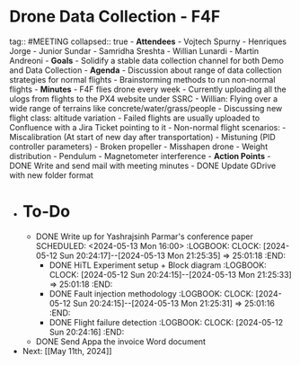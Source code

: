 # Drone Data Collection - F4F
tag:: #MEETING
collapsed:: true
	- **Attendees**
		- Vojtech Spurny
		- Henriques Jorge
		- Junior Sundar
		- Samridha Sreshta
		- Willian Lunardi
		- Martin Andreoni
	- **Goals**
		- Solidify a stable data collection channel for both Demo and Data Collection
	- **Agenda**
		- Discussion about range of data collection strategies for normal flights
		- Brainstorming methods to run non-normal flights
	- **Minutes**
		- F4F flies drone every week
		- Currently uploading all the ulogs from flights to the PX4 website under SSRC
		- Willian: Flying over a wide range of terrains like concrete/water/grass/people
		- Discussing new flight class: altitude variation
		- Failed flights are usually uploaded to Confluence with a Jira Ticket pointing to it
		- Non-normal flight scenarios:
			- Miscalibration (At start of new day after transportation)
			- Mistuning (PID controller parameters)
			- Broken propeller
			- Misshapen drone
			- Weight distribution
			- Pendulum
			- Magnetometer interference
	- **Action Points**
		- DONE Write and send mail with meeting minutes
		- DONE Update GDrive with new folder format
- # To-Do
	- DONE Write up for Yashrajsinh Parmar's conference paper
	  SCHEDULED: <2024-05-13 Mon 16:00>
	  :LOGBOOK:
	  CLOCK: [2024-05-12 Sun 20:24:17]--[2024-05-13 Mon 21:25:35] =>  25:01:18
	  :END:
		- DONE HiTL Experiment setup + Block diagram
		  :LOGBOOK:
		  CLOCK: [2024-05-12 Sun 20:24:15]--[2024-05-13 Mon 21:25:33] =>  25:01:18
		  :END:
		- DONE Fault injection methodology
		  :LOGBOOK:
		  CLOCK: [2024-05-12 Sun 20:24:15]--[2024-05-13 Mon 21:25:31] =>  25:01:16
		  :END:
		- DONE Flight failure detection
		  :LOGBOOK:
		  CLOCK: [2024-05-12 Sun 20:24:16]
		  :END:
	- DONE Send Appa the invoice Word document
- Next: [[May 11th, 2024]]
